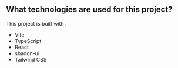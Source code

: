 
## What technologies are used for this project?

This project is built with .

- Vite
- TypeScript
- React
- shadcn-ui
- Tailwind CSS


